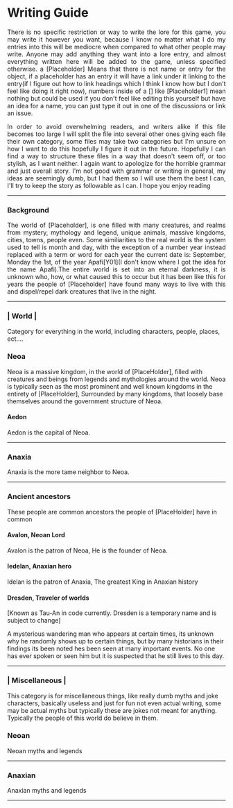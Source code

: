 
<h1 align="left"> Writing Guide</h1>

<p align="justify">There is no specific restriction or way to write the lore for this game, you may write it however you want, because I know no matter what I do my entries into this will be mediocre when compared to what other people may write. Anyone may add anything they want into a lore entry, and almost everything written here will be added to the game, unless specified otherwise. a [Placeholder] Means that there is not name or entry for the object, if a placeholder has an entry it will have a link under it linking to the entry(if I figure out how to link headings which I think I know how but I don't feel like doing it right now), numbers inside of a [] like [Placeholder1] mean nothing but could be used if you don't feel like editing this yourself but have an idea for a name, you can just type it out in one of the discussions or link an issue.</p> 

<p align="justify">In order to avoid overwhelming readers, and writers alike if this file becomes too large I will split the file into several other ones giving each file their own category, some files may take two categories but I'm unsure on how I want to do this hopefully I figure it out in the future. Hopefully I can find a way to structure these files in a way that doesn't seem off, or too stylish, as I want neither. I again want to apologize for the horrible grammar and just overall story. I'm not good with grammar or writing in general, my ideas are seemingly dumb, but I had them so I will use them the best I can, I'll try to keep the story as followable as I can. I hope you enjoy reading </p>

---------------------------------------------------------------

<h3>Background</h3>

<p align="justify">The world of [Placeholder], is one filled with many creatures, and realms from mystery, mythology and legend, unique animals, massive kingdoms, cities, towns, people even. Some similiarities to the real world is the system used to tell is month and day, with the exception of a number year instead replaced with a term or word for each year the current date is: September, Monday the 1st, of the year Apafi[Y01](I don't know where I got the idea for the name Apafi).The entire world is set into an eternal darkness, it is unknown who, how, or what caused this to occur but it has been like this for years the people of [Placeholder] have found many ways to live with this and dispel/repel dark creatures that live in the night.</p>


---------------------------------------------------------------


<h3>| World |</h3>
<p>Category for everything in the world, including characters, people, places, ect....</p>



<h3> Neoa</h3>

<p>Neoa is a massive kingdom, in the world of [PlaceHolder], filled with creatures and beings from legends and mythologies around the world. Neoa is typically seen as the most prominent and well known kingdoms in the entirety of 
[PlaceHolder], Surrounded by many kingdoms, that loosely base themselves around the government structure of Neoa.</p>

<h4>Aedon</h4>

<p>Aedon is the capital of Neoa.        </p>


---------------------------------------------------------------
<h3> Anaxia</h3>

<p>Anaxia is the more tame neighbor to Neoa.</p>
 

---------------------------------------------------------------
<h3>Ancient ancestors</h3>

These people are common ancestors the people of [PlaceHolder] have in common

<h4> Avalon, Neoan Lord</h4>

Avalon is the patron of Neoa, He is the founder of Neoa. 

<h4> Iedelan, Anaxian hero</h4>

Idelan is the patron of Anaxia, The greatest King in Anaxian history

<h4>Dresden, Traveler of worlds</h4>

<p>[Known as Tau-An in code currently. Dresden is a temporary name and is subject to change]</p>
<p>A mysterious wandering man who appears at certain times, its unknown why he randomly shows up to certain things, but by many historians in their findings its been noted hes been seen at many important events. No one has ever spoken or seen him but it is suspected that he still lives to this day.</p>




---------------------------------------------------------------

<h3> | Miscellaneous |</h3>

<p>This category is for miscellaneous things, like really dumb myths and joke characters, basically useless and just for fun not even actual writing, some may be actual myths but typically these are jokes not meant for anything. Typically the people of this world do believe in them.</p>

<h3> Neoan</h3>

<p>Neoan myths and legends</p>




---------------------------------------------------------------
<h3> Anaxian</h3>

<p>Anaxian myths and legends</p>



---------------------------------------------------------------



